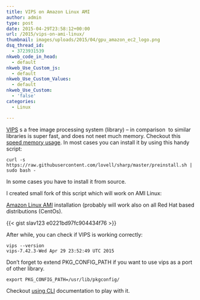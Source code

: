 ```yaml
---
title: VIPS on Amazon Linux AMI
author: admin
type: post
date: 2015-04-29T23:58:12+00:00
url: /2015/vips-on-ami-linux/
thumbnail: images/uploads/2015/04/gpu_amazon_ec2_logo.png
dsq_thread_id:
  - 3723931539
nkweb_code_in_head:
  - default
nkweb_Use_Custom_js:
  - default
nkweb_Use_Custom_Values:
  - default
nkweb_Use_Custom:
  - 'false'
categories:
  - Linux

---
```

[VIPS][1] s a free image processing system (library) – in comparison  to similar libraries is super fast, and does not neet much memory. Checkout this [speed memory usage](http://www.vips.ecs.soton.ac.uk/index.php?title=Speed_and_Memory_Use). In most cases you can install it by using this handy script:

`curl -s https://raw.githubusercontent.com/lovell/sharp/master/preinstall.sh | sudo bash -`

In some cases you have to install it from source.  
<!--more-->

I created small fork of this script which will work on AMI Linux:

[Amazon Linux AMI](http://aws.amazon.com/amazon-linux-ami/) installation (probably will work also on all Red Hat based distributions (CentOs).

{{< gist slav123 e0221bd97fc904434f76 >}}

After while, you can check if VIPS is working correctly:

```
vips --version
vips-7.42.3-Wed Apr 29 23:52:49 UTC 2015
```

Don&#8217;t forget to extend PKG\_CONFIG\_PATH if you want to use vips as a port of other library. 

`export PKG_CONFIG_PATH=/usr/lib/pkgconfig/`

Checkout [using CLI](http://www.vips.ecs.soton.ac.uk/supported/current/doc/html/libvips/using-cli.html) documentation to play with it.

 [1]: http://www.vips.ecs.soton.ac.uk/